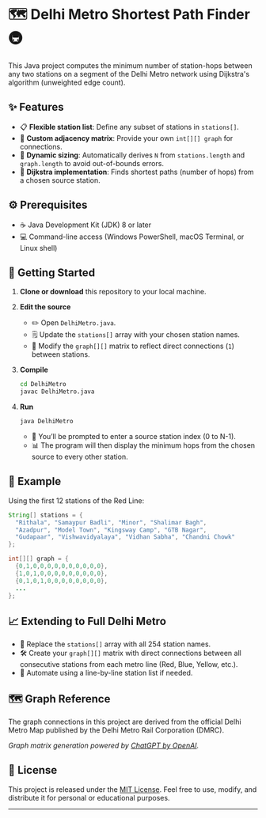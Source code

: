 # 🗺️ Delhi Metro Shortest Path Finder 🚇

This Java project computes the minimum number of station-hops between any two stations on a segment of the Delhi Metro network using Dijkstra's algorithm (unweighted edge count).

## ✨ Features

* 📋 **Flexible station list**: Define any subset of stations in `stations[]`.
* 🔗 **Custom adjacency matrix**: Provide your own `int[][] graph` for connections.
* 🔢 **Dynamic sizing**: Automatically derives `N` from `stations.length` and `graph.length` to avoid out-of-bounds errors.
* 🚀 **Dijkstra implementation**: Finds shortest paths (number of hops) from a chosen source station.

## ⚙️ Prerequisites

* ☕ Java Development Kit (JDK) 8 or later
* 💻 Command-line access (Windows PowerShell, macOS Terminal, or Linux shell)


## 🚀 Getting Started

1. **Clone or download** this repository to your local machine.
2. **Edit the source**

   * ✏️ Open `DelhiMetro.java`.
   * 🗒️ Update the `stations[]` array with your chosen station names.
   * 🔨 Modify the `graph[][]` matrix to reflect direct connections (`1`) between stations.
3. **Compile**

   ```bash
   cd DelhiMetro
   javac DelhiMetro.java
   ```
4. **Run**

   ```bash
   java DelhiMetro
   ```

   * 🎯 You’ll be prompted to enter a source station index (0 to N-1).
   * 📊 The program will then display the minimum hops from the chosen source to every other station.

## 📝 Example

Using the first 12 stations of the Red Line:

```java
String[] stations = {
  "Rithala", "Samaypur Badli", "Minor", "Shalimar Bagh", 
  "Azadpur", "Model Town", "Kingsway Camp", "GTB Nagar",
  "Gudapaar", "Vishwavidyalaya", "Vidhan Sabha", "Chandni Chowk"
};

int[][] graph = {
  {0,1,0,0,0,0,0,0,0,0,0,0},
  {1,0,1,0,0,0,0,0,0,0,0,0},
  {0,1,0,1,0,0,0,0,0,0,0,0},
  ...
};
```

## 📈 Extending to Full Delhi Metro

* 🔄 Replace the `stations[]` array with all 254 station names.
* 🛠️ Create your `graph[][]` matrix with direct connections between all consecutive stations from each metro line (Red, Blue, Yellow, etc.).
* 🧠 Automate using a line-by-line station list if needed.

## 🗺️ Graph Reference

The graph connections in this project are derived from the official Delhi Metro Map published by the Delhi Metro Rail Corporation (DMRC).

*Graph matrix generation powered by [ChatGPT by OpenAI](https://openai.com/chatgpt).*

## 🪪 License

This project is released under the [MIT License](https://opensource.org/licenses/MIT). Feel free to use, modify, and distribute it for personal or educational purposes.

---
